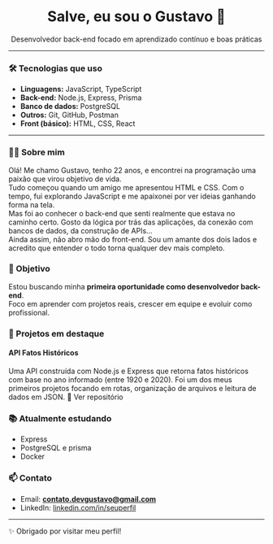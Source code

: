 <h1 align="center">Salve, eu sou o Gustavo 👋</h1>

<p align="center">Desenvolvedor back-end focado em aprendizado contínuo e boas práticas</p>

---

### 🛠️ Tecnologias que uso

- **Linguagens:** JavaScript, TypeScript
- **Back-end:** Node.js, Express, Prisma
- **Banco de dados:** PostgreSQL
- **Outros:** Git, GitHub, Postman
- **Front (básico):** HTML, CSS, React

---
### 👨‍💻 Sobre mim

Olá! Me chamo Gustavo, tenho 22 anos, e encontrei na programação uma paixão que virou objetivo de vida.  
Tudo começou quando um amigo me apresentou HTML e CSS. Com o tempo, fui explorando JavaScript e me apaixonei por ver ideias ganhando forma na tela.  
Mas foi ao conhecer o back-end que senti realmente que estava no caminho certo. Gosto da lógica por trás das aplicações, da conexão com bancos de dados, da construção de APIs…  
Ainda assim, não abro mão do front-end. Sou um amante dos dois lados e acredito que entender o todo torna qualquer dev mais completo.

### 🎯 Objetivo

Estou buscando minha **primeira oportunidade como desenvolvedor back-end**.  
Foco em aprender com projetos reais, crescer em equipe e evoluir como profissional.


### 🚧 Projetos em destaque

#### API Fatos Históricos
Uma API construída com Node.js e Express que retorna fatos históricos com base no ano informado (entre 1920 e 2020). Foi um dos meus primeiros projetos focando em rotas, organização de arquivos e leitura de dados em JSON.
🔗 Ver repositório

### 📚 Atualmente estudando

- Express
- PostgreSQL e prisma
- Docker

### 📫 Contato

- Email: **contato.devgustavo@gmail.com**
- LinkedIn: [linkedin.com/in/seuperfil](www.linkedin.com/in/gustavo-costa-araujo-)

---

✨ Obrigado por visitar meu perfil!
